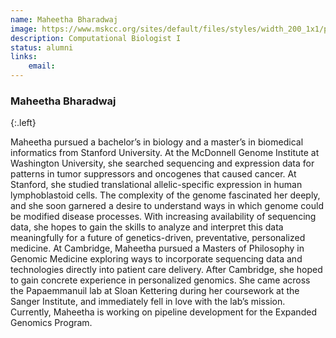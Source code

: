 ```yaml
---
name: Maheetha Bharadwaj
image: https://www.mskcc.org/sites/default/files/styles/width_200_1x1/public/node/147439/3x2/bharadwaj_170926_10_1200x800.jpg?h=10d202d3
description: Computational Biologist I
status: alumni
links:
    email: 
---
```


### Maheetha Bharadwaj
{:.left}

Maheetha pursued a bachelor’s in biology and a master’s in biomedical informatics from Stanford University. At the McDonnell Genome Institute at Washington University, she searched sequencing and expression data for patterns in tumor suppressors and oncogenes that caused cancer. At Stanford, she studied translational allelic-specific expression in human lymphoblastoid cells. The complexity of the genome fascinated her deeply, and she soon garnered a desire to understand ways in which genome could be modified disease processes. With increasing availability of sequencing data, she hopes to gain the skills to analyze and interpret this data meaningfully for a future of genetics-driven, preventative, personalized medicine. At Cambridge, Maheetha pursued a Masters of Philosophy in Genomic Medicine exploring ways to incorporate sequencing data and technologies directly into patient care delivery. After Cambridge, she hoped to gain concrete experience in personalized genomics. She came across the Papaemmanuil lab at Sloan Kettering during her coursework at the Sanger Institute, and immediately fell in love with the lab’s mission. Currently, Maheetha is working on pipeline development for the Expanded Genomics Program.  
        